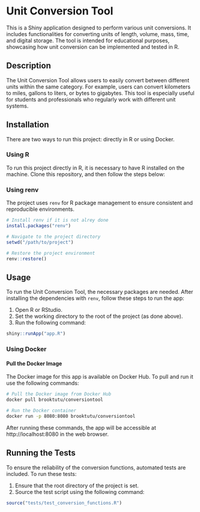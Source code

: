# Unit Conversion Tool

This is a Shiny application designed to perform various unit conversions. It includes functionalities for converting units of length, volume, mass, time, and digital storage. The tool is intended for educational purposes, showcasing how unit conversion can be implemented and tested in R.

## Description

The Unit Conversion Tool allows users to easily convert between different units within the same category. For example, users can convert kilometers to miles, gallons to liters, or bytes to gigabytes. This tool is especially useful for students and professionals who regularly work with different unit systems.

## Installation

There are two ways to run this project: directly in R or using Docker.

### Using R

To run this project directly in R, it is necessary to have R installed on the machine. Clone this repository, and then follow the steps below:

### Using renv

The project uses `renv` for R package management to ensure consistent and reproducible environments.

```r
# Install renv if it is not alrey done
install.packages("renv")

# Navigate to the project directory
setwd("/path/to/project")

# Restore the project environment
renv::restore()
```

## Usage

To run the Unit Conversion Tool, the necessary packages are needed. After installing the dependencies with `renv`, follow these steps to run the app:

1. Open R or RStudio.
2. Set the working directory to the root of the project (as done above).
3. Run the following command:

```r
shiny::runApp("app.R")
```
### Using Docker 
#### Pull the Docker Image
The Docker image for this app is available on Docker Hub. To pull and run it use the following commands:

```bash
# Pull the Docker image from Docker Hub
docker pull brooktutu/conversiontool

# Run the Docker container
docker run -p 8080:8080 brooktutu/conversiontool
```
After running these commands, the app will be accessible at http://localhost:8080 in the web browser.
## Running the Tests

To ensure the reliability of the conversion functions, automated tests are included. To run these tests:

1.  Ensure that the root directory of the project is set.
2. Source the test script using the following command:

```r
source("tests/test_conversion_functions.R")
```
